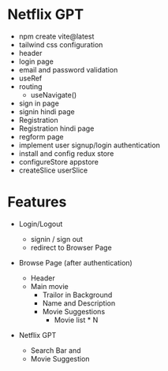 # Netflix GPT
  - npm create vite@latest
  - tailwind css configuration
  - header
  - login page
  - email and password validation
  - useRef
  - routing 
      - useNavigate()
  - sign in page
  - signin hindi page
  - Registration 
  - Registration hindi page 
  - regform page
  - implement user signup/login authentication 
  - install and config redux store
  - configureStore appstore
  - createSlice userSlice


# Features
  - Login/Logout
     - signin / sign out
     - redirect to Browser Page
  - Browse Page (after authentication)
     - Header
     - Main movie
        - Trailor in Background
        - Name and Description
        - Movie Suggestions 
            - Movie list * N


  - Netflix GPT 
    - Search Bar and 
    - Movie Suggestion           